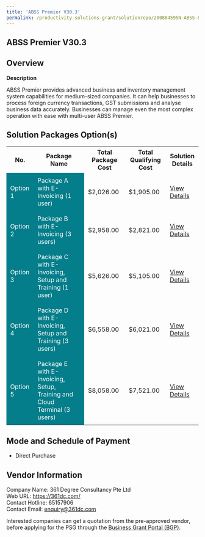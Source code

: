 ```yaml
---
title: 'ABSS Premier V30.3'
permalink: /productivity-solutions-grant/solutionrepo/200804595N-ABSS-Prmr-V303-G
---
```


## ABSS Premier V30.3

## Overview

**Description**

ABSS Premier provides advanced business and inventory management system capabilities for medium-sized companies. It can help businesses to process foreign currency transactions, GST submissions and analyse business data accurately. Businesses can manage even the most complex operation with ease with multi-user ABSS Premier.

## Solution Packages Option(s)

<table>
<tr>
<th><b>No.</b></th>
<th><b>Package Name</b></th>
<th><b>Total Package Cost</b></th>
<th><b>Total Qualifying Cost</b></th>
<th><b>Solution Details</b></th>
</tr>
<tr>
<td style='padding: 10px; background-color: #037E8A; color: #FFFFFF;'>Option 1</td>
<td style='padding: 10px; background-color: #037E8A; color: #FFFFFF;'>Package A with E-Invoicing (1 user)</td>
<td style='padding: 10px;'>$2,026.00</td>
<td style='padding: 10px;'>$1,905.00</td>
<td style='padding: 10px;'><a href='/images/psg/200804595N_20240055_17102024_Desensitised_Annex3_Part1.pdf' target='_blank'>View Details</a></td>
</tr>
<tr>
<td style='padding: 10px; background-color: #037E8A; color: #FFFFFF;'>Option 2</td>
<td style='padding: 10px; background-color: #037E8A; color: #FFFFFF;'>Package B with E-Invoicing (3 users)</td>
<td style='padding: 10px;'>$2,958.00</td>
<td style='padding: 10px;'>$2,821.00</td>
<td style='padding: 10px;'><a href='/images/psg/200804595N_20240055_17102024_Desensitised_Annex3_Part2.pdf' target='_blank'>View Details</a></td>
</tr>
<tr>
<td style='padding: 10px; background-color: #037E8A; color: #FFFFFF;'>Option 3</td>
<td style='padding: 10px; background-color: #037E8A; color: #FFFFFF;'>Package C with E-Invoicing, Setup and Training (1 user)</td>
<td style='padding: 10px;'>$5,626.00</td>
<td style='padding: 10px;'>$5,105.00</td>
<td style='padding: 10px;'><a href='/images/psg/200804595N_20240055_17102024_Desensitised_Annex3_Part3.pdf' target='_blank'>View Details</a></td>
</tr>
<tr>
<td style='padding: 10px; background-color: #037E8A; color: #FFFFFF;'>Option 4</td>
<td style='padding: 10px; background-color: #037E8A; color: #FFFFFF;'>Package D with E-Invoicing, Setup and Training (3 users)</td>
<td style='padding: 10px;'>$6,558.00</td>
<td style='padding: 10px;'>$6,021.00</td>
<td style='padding: 10px;'><a href='/images/psg/200804595N_20240055_17102024_Desensitised_Annex3_Part4.pdf' target='_blank'>View Details</a></td>
</tr>
<tr>
<td style='padding: 10px; background-color: #037E8A; color: #FFFFFF;'>Option 5</td>
<td style='padding: 10px; background-color: #037E8A; color: #FFFFFF;'>Package E with E-Invoicing, Setup, Training and Cloud Terminal (3 users)</td>
<td style='padding: 10px;'>$8,058.00</td>
<td style='padding: 10px;'>$7,521.00</td>
<td style='padding: 10px;'><a href='/images/psg/200804595N_20240055_17102024_Desensitised_Annex3_Part5.pdf' target='_blank'>View Details</a></td>
</tr>
</table>

## Mode and Schedule of Payment

 - Direct Purchase

## Vendor Information

 Company Name: 361 Degree Consultancy Pte Ltd<br>Web URL: https://361dc.com/ <br>Contact Hotline: 65157906 <br>Contact Email: enquiry@361dc.com <br>

Interested companies can get a quotation from the pre-approved vendor, before applying for the PSG through the <a href='https://www.businessgrants.gov.sg/' target='_blank' rel='noopener'>Business Grant Portal (BGP)</a>.

<script src="/jquery/resize-tables.js"></script>
